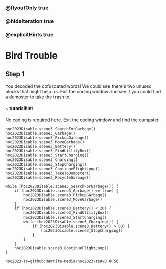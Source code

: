 ### @flyoutOnly true
### @hideIteration true
### @explicitHints true

# Bird Trouble

## Step 1
You decoded the obfuscated words! We could see there's two unused blocks that might help us. Exit the coding window and see if you could find a dumpster to take the trash to.

#### ~ tutorialhint 
No coding is required here. Exit the coding window and find the dumpster.

```ghost
hoc2023Disable.scene3_SearchForGarbage()
hoc2023Disable.scene3_Garbage()
hoc2023Disable.scene3_PickupGarbage()
hoc2023Disable.scene3_MoveGarbage()
hoc2023Disable.scene3_Battery()
hoc2023Disable.scene3_FindUtilityBox()
hoc2023Disable.scene3_StartCharging()
hoc2023Disable.scene3_Charging()
hoc2023Disable.scene3_StopCharging()
hoc2023Disable.scene3_ContinueFlightLoop()
hoc2023Disable.scene3_TakeToDumpster()
hoc2023Disable.scene3_RecycleGarbage()
```
```template
while (hoc2023Disable.scene3_SearchForGarbage()) {
    if (hoc2023Disable.scene3_Garbage() == true) {
        hoc2023Disable.scene3_PickupGarbage()
        hoc2023Disable.scene3_MoveGarbage()
    }
    if (hoc2023Disable.scene3_Battery() < 20) {
        hoc2023Disable.scene3_FindUtilityBox()
        hoc2023Disable.scene3_StartCharging()
        while (hoc2023Disable.scene3_Charging()) {
            if (hoc2023Disable.scene3_Battery() > 80) {
                hoc2023Disable.scene3_StopCharging()
            }
        }
    }
    hoc2023Disable.scene3_ContinueFlightLoop()
}

```

```package
hoc2023-ts=github:ReWrite-Media/hoc2023-ts#v0.0.56
```